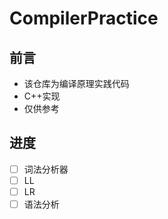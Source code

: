 # CompilerPractice
## 前言
- 该仓库为编译原理实践代码
- C++实现
- 仅供参考

## 进度
- [ ]  词法分析器
- [ ]  LL
- [ ]  LR
- [ ]  语法分析
